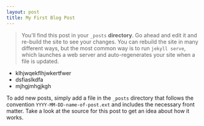 ```yaml
---
layout: post
title: My First Blog Post
---
```

> You&#39;ll find this post in your `_posts` **directory**. Go ahead and edit it and re-build the site to see your changes. You can rebuild the site in many different ways, but the most common way is to run `jekyll serve`, which launches a web server and auto-regenerates your site when a file is updated.

*   klhjwqekflhjwkertfwer
*   dsfiaslkdfa
*   mjhgjmhgjkgh

To add new posts, simply add a file in the `_posts` directory that follows the convention `YYYY-MM-DD-name-of-post.ext` and includes the necessary front matter. Take a look at the source for this post to get an idea about how it works.